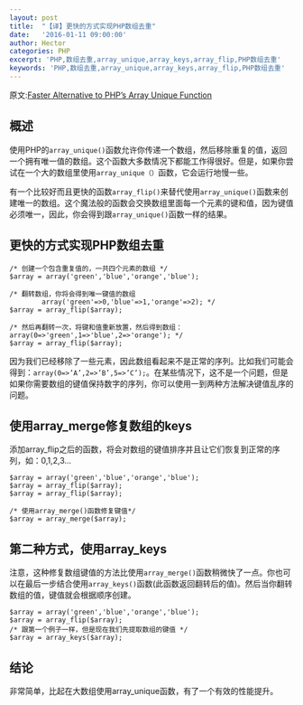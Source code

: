 ```yaml
---
layout: post
title:  "【译】更快的方式实现PHP数组去重"
date:   '2016-01-11 09:00:00'
author: Hector
categories: PHP
excerpt: 'PHP,数组去重,array_unique,array_keys,array_flip,PHP数组去重'
keywords: 'PHP,数组去重,array_unique,array_keys,array_flip,PHP数组去重'
---
```


原文:[Faster Alternative to PHP’s Array Unique Function](http://www.thecave.info/faster-alternative-to-phps-array-unique-function/)

## 概述
使用PHP的`array_unique()`函数允许你传递一个数组，然后移除重复的值，返回一个拥有唯一值的数组。这个函数大多数情况下都能工作得很好。但是，如果你尝试在一个大的数组里使用`array_unique（）`函数，它会运行地慢一些。

有一个比较好而且更快的函数`array_flip()`来替代使用`array_unique()`函数来创建唯一的数组。这个魔法般的函数会交换数组里面每一个元素的键和值，因为键值必须唯一，因此，你会得到跟`array_unique()`函数一样的结果。

## 更快的方式实现PHP数组去重

<!--more-->

    /* 创建一个包含重复值的，一共四个元素的数组 */
    $array = array('green','blue','orange','blue');

    /* 翻转数组，你将会得到唯一键值的数组
            array('green'=>0,'blue'=>1,'orange'=>2); */
    $array = array_flip($array);

    /* 然后再翻转一次，将键和值重新放置，然后得到数组：array(0=>'green',1=>'blue',2=>'orange'); */
    $array = array_flip($array);

因为我们已经移除了一些元素，因此数组看起来不是正常的序列。比如我们可能会得到：`array(0=>’A’,2=>’B’,5=>’C’);`。在某些情况下，这不是一个问题，但是如果你需要数组的键值保持数字的序列，你可以使用一到两种方法解决键值乱序的问题。

## 使用array_merge修复数组的keys
添加array_flip之后的函数，将会对数组的键值排序并且让它们恢复到正常的序列，如：0,1,2,3...

    $array = array('green','blue','orange','blue');
    $array = array_flip($array);
    $array = array_flip($array);

    /* 使用array_merge()函数修复键值*/
    $array = array_merge($array);

## 第二种方式，使用array_keys
注意，这种修复数组键值的方法比使用`array_merge()`函数稍微快了一点。你也可以在最后一步结合使用`array_keys()`函数(此函数返回翻转后的值)。然后当你翻转数组的值，键值就会根据顺序创建。

    $array = array('green','blue','orange','blue');
    $array = array_flip($array);
    /* 跟第一个例子一样，但是现在我们先提取数组的键值 */
    $array = array_keys($array);

## 结论
非常简单，比起在大数组使用array_unique函数，有了一个有效的性能提升。

